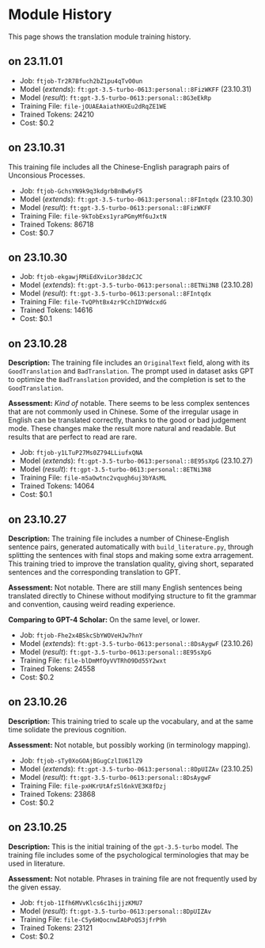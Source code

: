 # Module History

This page shows the translation module training history.

## on 23.11.01

- Job: `ftjob-Tr2R7Bfuch2bZ1pu4qTvO0un`
- Model (*extends*): `ft:gpt-3.5-turbo-0613:personal::8FizWKFF` (23.10.31)
- Model (*result*): `ft:gpt-3.5-turbo-0613:personal::8G3eEkRp`
- Training File: `file-jOUAEAaiathHXEu2dRqZE1WE`
- Trained Tokens: 24210
- Cost: $0.2

## on 23.10.31

This training file includes all the Chinese-English paragraph pairs of Unconsious Processes.

- Job: `ftjob-GchsYN9k9q3kdgrbBnBw6yF5`
- Model (*extends*): `ft:gpt-3.5-turbo-0613:personal::8FIntqdx` (23.10.30)
- Model (*result*): `ft:gpt-3.5-turbo-0613:personal::8FizWKFF`
- Training File: `file-9kTobExs1yraPGmyMf6uJxtN`
- Trained Tokens: 86718
- Cost: $0.7

## on 23.10.30

- Job: `ftjob-ekgawjRMiEdXviLor38dzCJC`
- Model (*extends*): `ft:gpt-3.5-turbo-0613:personal::8ETNi3N8` (23.10.28)
- Model (*result*): `ft:gpt-3.5-turbo-0613:personal::8FIntqdx`
- Training File: `file-TvQPhtBx4zr9CchIDYWdcxdG`
- Trained Tokens: 14616
- Cost: $0.1

## on 23.10.28

**Description:** The training file includes an `OriginalText` field, along with its `GoodTranslation` and `BadTranslation`. The prompt used in dataset asks GPT to optimize the `BadTranslation` provided, and the completion is set to the `GoodTranslation`.

**Assessment:** *Kind of* notable. There seems to be less complex sentences that are not commonly used in Chinese. Some of the irregular usage in English can be translated correctly, thanks to the good or bad judgement mode. These changes make the result more natural and readable. But results that are perfect to read are rare.

- Job: `ftjob-y1LTuP27Ms0Z794LLiufxQNA`
- Model (*extends*): `ft:gpt-3.5-turbo-0613:personal::8E95sXpG` (23.10.27)
- Model (*result*): `ft:gpt-3.5-turbo-0613:personal::8ETNi3N8`
- Training File: `file-m5aOwtnc2vqugh6uj3bYAsML`
- Trained Tokens: 14064
- Cost: $0.1

## on 23.10.27

**Description:** The training file includes a number of Chinese-English sentence pairs, generated automatically with `build_literature.py`, through splitting the sentences with final stops and making some extra arragement. This training tried to improve the translation quality, giving short, separated sentences and the corresponding translation to GPT.

**Assessment:** Not notable. There are still many English sentences being translated directly to Chinese without modifying structure to fit the grammar and convention, causing weird reading experience.

**Comparing to GPT-4 Scholar:** On the same level, or lower.

- Job: `ftjob-Fhe2x4BSkcSbYWOVeHJw7hnY`
- Model (*extends*): `ft:gpt-3.5-turbo-0613:personal::8DsAygwF` (23.10.26)
- Model (*result*): `ft:gpt-3.5-turbo-0613:personal::8E95sXpG`
- Training File: `file-blDmMfOyVVTRhO9Dd55Y2wxt`
- Trained Tokens: 24558
- Cost: $0.2

## on 23.10.26

**Description:** This training tried to scale up the vocabulary, and at the same time solidate the previous cognition.

**Assessment:** Not notable, but possibly working (in terminology mapping).

- Job: `ftjob-sTy0XoGOAjBGugCzlIU6IlZ9`
- Model (*extends*): `ft:gpt-3.5-turbo-0613:personal::8DpUIZAv` (23.10.25)
- Model (*result*): `ft:gpt-3.5-turbo-0613:personal::8DsAygwF`
- Training File: `file-pxHKrUtAfzSl6nkVE3K8fDzj`
- Trained Tokens: 23868
- Cost: $0.2

## on 23.10.25

**Description:** This is the initial training of the `gpt-3.5-turbo` model. The training file includes some of the psychological terminologies that may be used in literature.

**Assessment:** Not notable. Phrases in training file are not frequently used by the given essay.

- Job: `ftjob-1Ifh6MVvKlcs6c1hijjzKMU7`
- Model (*result*): `ft:gpt-3.5-turbo-0613:personal::8DpUIZAv`
- Training File: `file-C5y6HQocnwIAbPoQS3jfrP9h`
- Trained Tokens: 23121
- Cost: $0.2